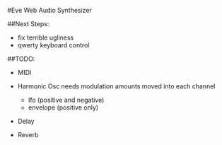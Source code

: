 #Eve Web Audio Synthesizer

##Next Steps:
* fix terrible ugliness
* qwerty keyboard control


##TODO:
* MIDI

* Harmonic Osc needs modulation amounts moved into each channel
  * lfo (positive and negative)
  * envelope (positive only)

* Delay

* Reverb
